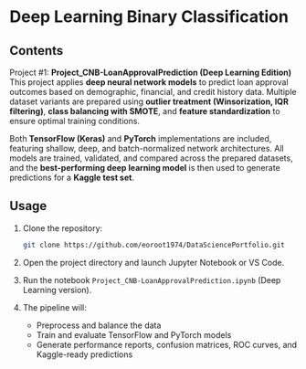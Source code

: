 # Deep Learning Binary Classification

## Contents

Project #1: **Project_CNB-LoanApprovalPrediction (Deep Learning Edition)**
This project applies **deep neural network models** to predict loan approval outcomes based on demographic, financial, and credit history data. Multiple dataset variants are prepared using **outlier treatment (Winsorization, IQR filtering)**, **class balancing with SMOTE**, and **feature standardization** to ensure optimal training conditions.

Both **TensorFlow (Keras)** and **PyTorch** implementations are included, featuring shallow, deep, and batch-normalized network architectures.
All models are trained, validated, and compared across the prepared datasets, and the **best-performing deep learning model** is then used to generate predictions for a **Kaggle test set**.

## Usage

1. Clone the repository:

   ```bash
   git clone https://github.com/eoroot1974/DataSciencePortfolio.git
   ```
2. Open the project directory and launch Jupyter Notebook or VS Code.
3. Run the notebook `Project_CNB-LoanApprovalPrediction.ipynb` (Deep Learning version).
4. The pipeline will:

   * Preprocess and balance the data
   * Train and evaluate TensorFlow and PyTorch models
   * Generate performance reports, confusion matrices, ROC curves, and Kaggle-ready predictions
